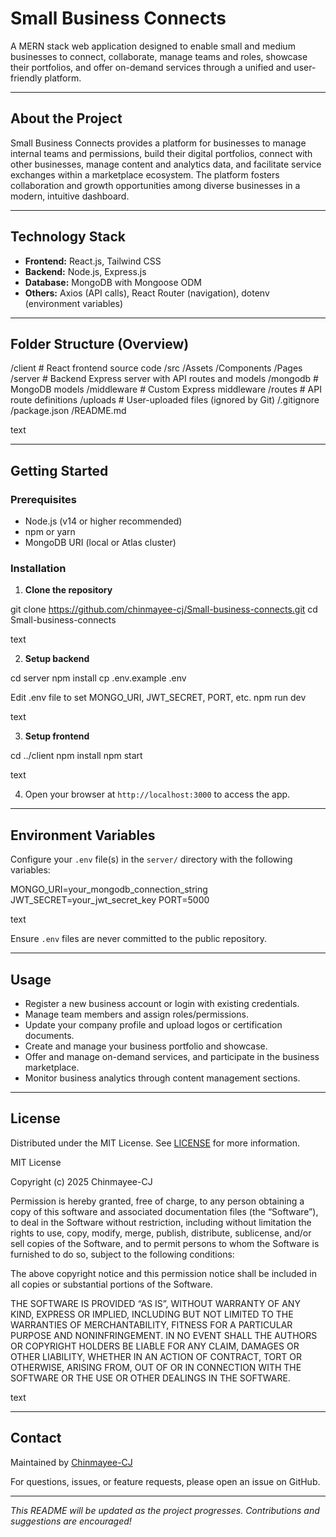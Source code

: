 # Small Business Connects

A MERN stack web application designed to enable small and medium businesses to connect, collaborate, manage teams and roles, showcase their portfolios, and offer on-demand services through a unified and user-friendly platform.

---

## About the Project

Small Business Connects provides a platform for businesses to manage internal teams and permissions, build their digital portfolios, connect with other businesses, manage content and analytics data, and facilitate service exchanges within a marketplace ecosystem. The platform fosters collaboration and growth opportunities among diverse businesses in a modern, intuitive dashboard.

---

## Technology Stack

- **Frontend:** React.js, Tailwind CSS  
- **Backend:** Node.js, Express.js  
- **Database:** MongoDB with Mongoose ODM  
- **Others:** Axios (API calls), React Router (navigation), dotenv (environment variables)

---

## Folder Structure (Overview)

/client # React frontend source code
/src
/Assets
/Components
/Pages
/server # Backend Express server with API routes and models
/mongodb # MongoDB models
/middleware # Custom Express middleware
/routes # API route definitions
/uploads # User-uploaded files (ignored by Git)
/.gitignore
/package.json
/README.md

text

---

## Getting Started

### Prerequisites

- Node.js (v14 or higher recommended)  
- npm or yarn  
- MongoDB URI (local or Atlas cluster)

### Installation

1. **Clone the repository**

git clone https://github.com/chinmayee-cj/Small-business-connects.git
cd Small-business-connects

text

2. **Setup backend**

cd server
npm install
cp .env.example .env

Edit .env file to set MONGO_URI, JWT_SECRET, PORT, etc.
npm run dev

text

3. **Setup frontend**

cd ../client
npm install
npm start

text

4. Open your browser at `http://localhost:3000` to access the app.

---

## Environment Variables

Configure your `.env` file(s) in the `server/` directory with the following variables:

MONGO_URI=your_mongodb_connection_string
JWT_SECRET=your_jwt_secret_key
PORT=5000

text

Ensure `.env` files are never committed to the public repository.

---

## Usage

- Register a new business account or login with existing credentials.
- Manage team members and assign roles/permissions.
- Update your company profile and upload logos or certification documents.
- Create and manage your business portfolio and showcase.
- Offer and manage on-demand services, and participate in the business marketplace.
- Monitor business analytics through content management sections.

---

## License

Distributed under the MIT License. See [LICENSE](LICENSE) for more information.

MIT License

Copyright (c) 2025 Chinmayee-CJ

Permission is hereby granted, free of charge, to any person obtaining a copy
of this software and associated documentation files (the “Software”), to deal
in the Software without restriction, including without limitation the rights
to use, copy, modify, merge, publish, distribute, sublicense, and/or sell
copies of the Software, and to permit persons to whom the Software is
furnished to do so, subject to the following conditions:

The above copyright notice and this permission notice shall be included in all
copies or substantial portions of the Software.

THE SOFTWARE IS PROVIDED “AS IS”, WITHOUT WARRANTY OF ANY KIND, EXPRESS OR
IMPLIED, INCLUDING BUT NOT LIMITED TO THE WARRANTIES OF MERCHANTABILITY,
FITNESS FOR A PARTICULAR PURPOSE AND NONINFRINGEMENT. IN NO EVENT SHALL THE
AUTHORS OR COPYRIGHT HOLDERS BE LIABLE FOR ANY CLAIM, DAMAGES OR OTHER
LIABILITY, WHETHER IN AN ACTION OF CONTRACT, TORT OR OTHERWISE, ARISING FROM,
OUT OF OR IN CONNECTION WITH THE SOFTWARE OR THE USE OR OTHER DEALINGS IN THE
SOFTWARE.

text

---

## Contact

Maintained by [Chinmayee-CJ](https://github.com/chinmayee-cj)

For questions, issues, or feature requests, please open an issue on GitHub.

---

*This README will be updated as the project progresses. Contributions and suggestions are encouraged!*
